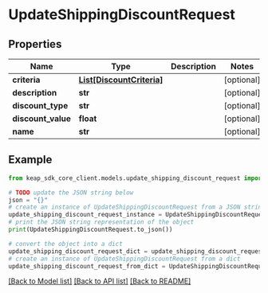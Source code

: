 # UpdateShippingDiscountRequest


## Properties

Name | Type | Description | Notes
------------ | ------------- | ------------- | -------------
**criteria** | [**List[DiscountCriteria]**](DiscountCriteria.md) |  | [optional] 
**description** | **str** |  | [optional] 
**discount_type** | **str** |  | [optional] 
**discount_value** | **float** |  | [optional] 
**name** | **str** |  | [optional] 

## Example

```python
from keap_sdk_core_client.models.update_shipping_discount_request import UpdateShippingDiscountRequest

# TODO update the JSON string below
json = "{}"
# create an instance of UpdateShippingDiscountRequest from a JSON string
update_shipping_discount_request_instance = UpdateShippingDiscountRequest.from_json(json)
# print the JSON string representation of the object
print(UpdateShippingDiscountRequest.to_json())

# convert the object into a dict
update_shipping_discount_request_dict = update_shipping_discount_request_instance.to_dict()
# create an instance of UpdateShippingDiscountRequest from a dict
update_shipping_discount_request_from_dict = UpdateShippingDiscountRequest.from_dict(update_shipping_discount_request_dict)
```
[[Back to Model list]](../README.md#documentation-for-models) [[Back to API list]](../README.md#documentation-for-api-endpoints) [[Back to README]](../README.md)


